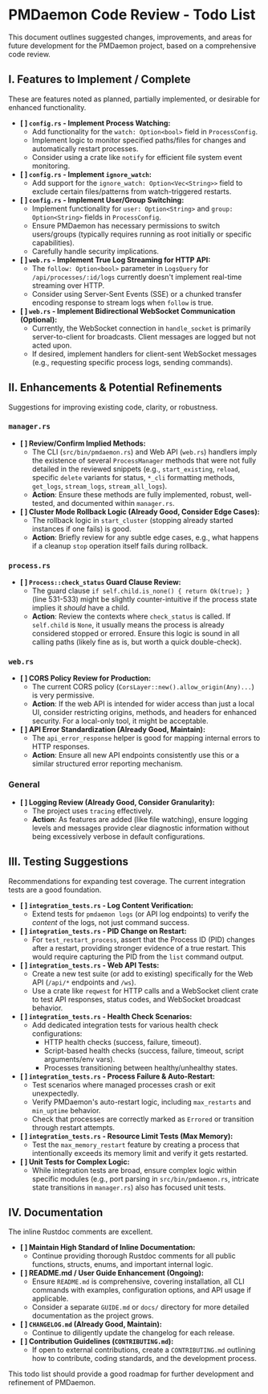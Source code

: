 # PMDaemon Code Review - Todo List

This document outlines suggested changes, improvements, and areas for future development for the PMDaemon project, based on a comprehensive code review.

## I. Features to Implement / Complete

These are features noted as planned, partially implemented, or desirable for enhanced functionality.

-   **[ ] `config.rs` - Implement Process Watching:**
    -   Add functionality for the `watch: Option<bool>` field in `ProcessConfig`.
    -   Implement logic to monitor specified paths/files for changes and automatically restart processes.
    -   Consider using a crate like `notify` for efficient file system event monitoring.
-   **[ ] `config.rs` - Implement `ignore_watch`:**
    -   Add support for the `ignore_watch: Option<Vec<String>>` field to exclude certain files/patterns from watch-triggered restarts.
-   **[ ] `config.rs` - Implement User/Group Switching:**
    -   Implement functionality for `user: Option<String>` and `group: Option<String>` fields in `ProcessConfig`.
    -   Ensure PMDaemon has necessary permissions to switch users/groups (typically requires running as root initially or specific capabilities).
    -   Carefully handle security implications.
-   **[ ] `web.rs` - Implement True Log Streaming for HTTP API:**
    -   The `follow: Option<bool>` parameter in `LogsQuery` for `/api/processes/:id/logs` currently doesn't implement real-time streaming over HTTP.
    -   Consider using Server-Sent Events (SSE) or a chunked transfer encoding response to stream logs when `follow` is true.
-   **[ ] `web.rs` - Implement Bidirectional WebSocket Communication (Optional):**
    -   Currently, the WebSocket connection in `handle_socket` is primarily server-to-client for broadcasts. Client messages are logged but not acted upon.
    -   If desired, implement handlers for client-sent WebSocket messages (e.g., requesting specific process logs, sending commands).

## II. Enhancements & Potential Refinements

Suggestions for improving existing code, clarity, or robustness.

### `manager.rs`
-   **[ ] Review/Confirm Implied Methods:**
    -   The CLI (`src/bin/pmdaemon.rs`) and Web API (`web.rs`) handlers imply the existence of several `ProcessManager` methods that were not fully detailed in the reviewed snippets (e.g., `start_existing`, `reload`, specific `delete` variants for status, `*_cli` formatting methods, `get_logs`, `stream_logs`, `stream_all_logs`).
    -   **Action**: Ensure these methods are fully implemented, robust, well-tested, and documented within `manager.rs`.
-   **[ ] Cluster Mode Rollback Logic (Already Good, Consider Edge Cases):**
    -   The rollback logic in `start_cluster` (stopping already started instances if one fails) is good.
    -   **Action**: Briefly review for any subtle edge cases, e.g., what happens if a cleanup `stop` operation itself fails during rollback.

### `process.rs`
-   **[ ] `Process::check_status` Guard Clause Review:**
    -   The guard clause `if self.child.is_none() { return Ok(true); }` (line 531-533) might be slightly counter-intuitive if the process state implies it *should* have a child.
    -   **Action**: Review the contexts where `check_status` is called. If `self.child` is `None`, it usually means the process is already considered stopped or errored. Ensure this logic is sound in all calling paths (likely fine as is, but worth a quick double-check).

### `web.rs`
-   **[ ] CORS Policy Review for Production:**
    -   The current CORS policy (`CorsLayer::new().allow_origin(Any)...`) is very permissive.
    -   **Action**: If the web API is intended for wider access than just a local UI, consider restricting origins, methods, and headers for enhanced security. For a local-only tool, it might be acceptable.
-   **[ ] API Error Standardization (Already Good, Maintain):**
    -   The `api_error_response` helper is good for mapping internal errors to HTTP responses.
    -   **Action**: Ensure all new API endpoints consistently use this or a similar structured error reporting mechanism.

### General
-   **[ ] Logging Review (Already Good, Consider Granularity):**
    -   The project uses `tracing` effectively.
    -   **Action**: As features are added (like file watching), ensure logging levels and messages provide clear diagnostic information without being excessively verbose in default configurations.

## III. Testing Suggestions

Recommendations for expanding test coverage. The current integration tests are a good foundation.

-   **[ ] `integration_tests.rs` - Log Content Verification:**
    -   Extend tests for `pmdaemon logs` (or API log endpoints) to verify the *content* of the logs, not just command success.
-   **[ ] `integration_tests.rs` - PID Change on Restart:**
    -   For `test_restart_process`, assert that the Process ID (PID) changes after a restart, providing stronger evidence of a true restart. This would require capturing the PID from the `list` command output.
-   **[ ] `integration_tests.rs` - Web API Tests:**
    -   Create a new test suite (or add to existing) specifically for the Web API (`/api/*` endpoints and `/ws`).
    -   Use a crate like `reqwest` for HTTP calls and a WebSocket client crate to test API responses, status codes, and WebSocket broadcast behavior.
-   **[ ] `integration_tests.rs` - Health Check Scenarios:**
    -   Add dedicated integration tests for various health check configurations:
        -   HTTP health checks (success, failure, timeout).
        -   Script-based health checks (success, failure, timeout, script arguments/env vars).
        -   Processes transitioning between healthy/unhealthy states.
-   **[ ] `integration_tests.rs` - Process Failure & Auto-Restart:**
    -   Test scenarios where managed processes crash or exit unexpectedly.
    -   Verify PMDaemon's auto-restart logic, including `max_restarts` and `min_uptime` behavior.
    -   Check that processes are correctly marked as `Errored` or transition through restart attempts.
-   **[ ] `integration_tests.rs` - Resource Limit Tests (Max Memory):**
    -   Test the `max_memory_restart` feature by creating a process that intentionally exceeds its memory limit and verify it gets restarted.
-   **[ ] Unit Tests for Complex Logic:**
    -   While integration tests are broad, ensure complex logic within specific modules (e.g., port parsing in `src/bin/pmdaemon.rs`, intricate state transitions in `manager.rs`) also has focused unit tests.

## IV. Documentation

The inline Rustdoc comments are excellent.

-   **[ ] Maintain High Standard of Inline Documentation:**
    -   Continue providing thorough Rustdoc comments for all public functions, structs, enums, and important internal logic.
-   **[ ] README.md / User Guide Enhancement (Ongoing):**
    *   Ensure `README.md` is comprehensive, covering installation, all CLI commands with examples, configuration options, and API usage if applicable.
    *   Consider a separate `GUIDE.md` or `docs/` directory for more detailed documentation as the project grows.
-   **[ ] `CHANGELOG.md` (Already Good, Maintain):**
    *   Continue to diligently update the changelog for each release.
-   **[ ] Contribution Guidelines (`CONTRIBUTING.md`):**
    *   If open to external contributions, create a `CONTRIBUTING.md` outlining how to contribute, coding standards, and the development process.

This todo list should provide a good roadmap for further development and refinement of PMDaemon.
